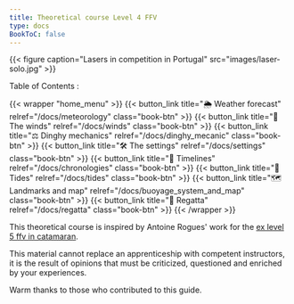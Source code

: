 ```yaml
---
title: Theoretical course Level 4 FFV
type: docs
BookToC: false
---
```


{{< figure caption="Lasers in competition in Portugal" src="images/laser-solo.jpg" >}}

Table of Contents :

{{< wrapper "home_menu" >}}
    {{< button_link title="🌦 Weather forecast" relref="/docs/meteorology" class="book-btn" >}}
    {{< button_link title="💨 The winds" relref="/docs/winds" class="book-btn" >}}
    {{< button_link title="⚖️ Dinghy mechanics" relref="/docs/dinghy_mecanic" class="book-btn" >}}
    {{< button_link title="🛠 The settings" relref="/docs/settings" class="book-btn" >}}
    {{< button_link title="🔂 Timelines" relref="/docs/chronologies" class="book-btn" >}}
    {{< button_link title="🌊 Tides" relref="/docs/tides" class="book-btn" >}}
    {{< button_link title="🗺 Landmarks and map" relref="/docs/buoyage_system_and_map" class="book-btn" >}}
    {{< button_link title="🏁 Regatta" relref="/docs/regatta" class="book-btn" >}}
{{< /wrapper >}}

This theoretical course is inspired by Antoine Rogues' work for the [ex level 5 ffv in catamaran](http://glenans.arogues.org/niveau5.pdf).

This material cannot replace an apprenticeship with competent instructors, it is the result of opinions that must be criticized, questioned and enriched by your experiences.

Warm thanks to those who contributed to this guide.